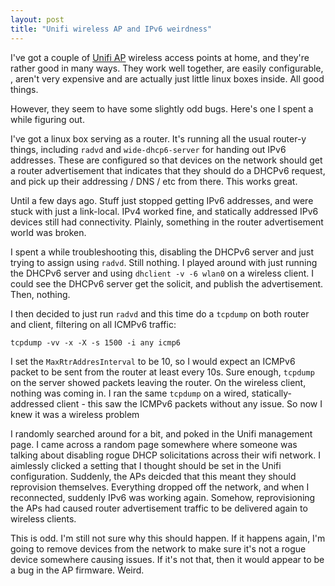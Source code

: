 ```yaml
---
layout: post
title: "Unifi wireless AP and IPv6 weirdness"
---
```

I've got a couple of [Unifi AP](http://www.ubnt.com/unifi#UnifiHardware) wireless access points at home, and they're rather good in many ways. They work well together, are easily configurable, , aren't very expensive and are actually just little linux boxes inside. All good things.

However, they seem to have some slightly odd bugs. Here's one I spent a while figuring out.

I've got a linux box serving as a router. It's running all the usual router-y things, including `radvd` and `wide-dhcp6-server` for handing out IPv6 addresses. These are configured so that devices on the network should get a router advertisement that indicates that they should do a DHCPv6 request, and pick up their addressing / DNS / etc from there. This works great.

Until a few days ago. Stuff just stopped getting IPv6 addresses, and were stuck with just a link-local. IPv4 worked fine, and statically addressed IPv6 devices still had connectivity. Plainly, something in the router advertisement world was broken.

I spent a while troubleshooting this, disabling the DHCPv6 server and just trying to assign using `radvd`. Still nothing. I played around with just running the DHCPv6 server and using `dhclient -v -6 wlan0` on a wireless client. I could see the DHCPv6 server get the solicit, and publish the advertisement. Then, nothing.

I then decided to just run `radvd` and this time do a `tcpdump` on both router and client, filtering on all ICMPv6 traffic:

    tcpdump -vv -x -X -s 1500 -i any icmp6

I set the `MaxRtrAddresInterval` to be 10, so I would expect an ICMPv6 packet to be sent from the router at least every 10s. Sure enough, `tcpdump` on the server showed packets leaving the router. On the wireless client, nothing was coming in. I ran the same `tcpdump` on a wired, statically-addressed client - this saw the ICMPv6 packets without any issue. So now I knew it was a wireless problem

I randomly searched around for a bit, and poked in the Unifi management page. I came across a random page somewhere where someone was talking about disabling rogue DHCP solicitations across their wifi network. I aimlessly clicked a setting that I thought should be set in the Unifi configuration. Suddenly, the APs deicded that this meant they should reprovision themselves. Everything dropped off the network, and when I reconnected, suddenly IPv6 was working again. Somehow, reprovisioning the APs had caused router advertisement traffic to be delivered again to wireless clients.

This is odd. I'm still not sure why this should happen. If it happens again, I'm going to remove devices from the network to make sure it's not a rogue device somewhere causing issues. If it's not that, then it would appear to be a bug in the AP firmware. Weird.